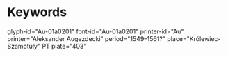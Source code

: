# Keywords
glyph-id="Au-01a0201"
font-id="Au-01a0201"
printer-id="Au"
printer="Aleksander Augezdecki"
period="1549–1561?"
place="Królewiec-Szamotuły"
PT plate="403"
